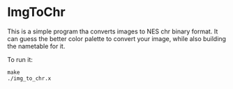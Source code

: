 # ImgToChr

This is a simple program tha converts images to NES chr binary format.
It can guess the better color palette to convert your image, while also building the nametable for it.

To run it:
```
make
./img_to_chr.x
```
